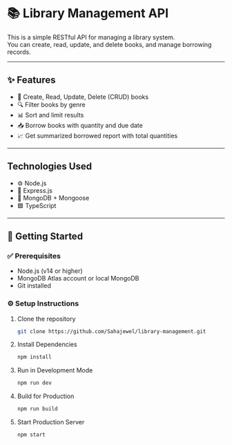 # 📚 Library Management API

This is a simple RESTful API for managing a library system.  
You can create, read, update, and delete books, and manage borrowing records.

---

## ✨ Features

- 📘 Create, Read, Update, Delete (CRUD) books
- 🔍 Filter books by genre
- 📊 Sort and limit results
- 📥 Borrow books with quantity and due date
- 📈 Get summarized borrowed report with total quantities
  

---

## Technologies Used

- ⚙️ Node.js
- 🚀 Express.js
- 🧠 MongoDB + Mongoose
- 🟦 TypeScript

---

## 🚀 Getting Started

### ✅ Prerequisites
- Node.js (v14 or higher)
- MongoDB Atlas account or local MongoDB
- Git installed

### ⚙️ Setup Instructions

1. Clone the repository

   ```bash
   git clone https://github.com/Sahajewel/library-management.git   
   ```
2. Install Dependencies

   ```bash
   npm install 
   ```
3. Run in Development Mode

   ```bash
   npm run dev
   ```
4. Build for Production

   ```bash
   npm run build
   ```
5. Start Production Server

   ```bash
   npm start
   ```

 

